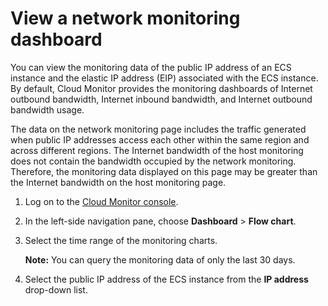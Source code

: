 # View a network monitoring dashboard

You can view the monitoring data of the public IP address of an ECS instance and the elastic IP address \(EIP\) associated with the ECS instance. By default, Cloud Monitor provides the monitoring dashboards of Internet outbound bandwidth, Internet inbound bandwidth, and Internet outbound bandwidth usage.

The data on the network monitoring page includes the traffic generated when public IP addresses access each other within the same region and across different regions. The Internet bandwidth of the host monitoring does not contain the bandwidth occupied by the network monitoring. Therefore, the monitoring data displayed on this page may be greater than the Internet bandwidth on the host monitoring page.

1.  Log on to the [Cloud Monitor console](https://cms-intl.console.aliyun.com).

2.  In the left-side navigation pane, choose **Dashboard** \> **Flow chart**.

3.  Select the time range of the monitoring charts.

    **Note:** You can query the monitoring data of only the last 30 days.

4.  Select the public IP address of the ECS instance from the **IP address** drop-down list.


